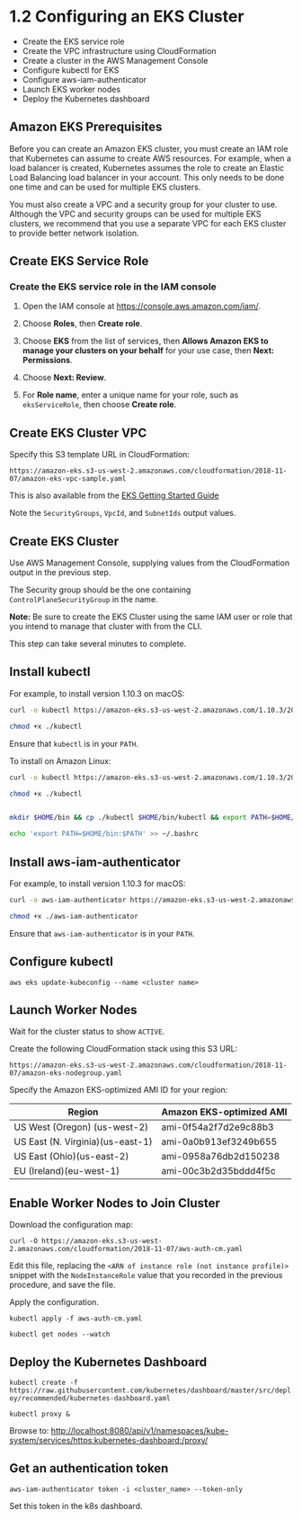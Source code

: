 # 1.2 Configuring an EKS Cluster

- Create the EKS service role
- Create the VPC infrastructure using CloudFormation
- Create a cluster in the AWS Management Console
- Configure kubectl for EKS
- Configure aws-iam-authenticator
- Launch EKS worker nodes
- Deploy the Kubernetes dashboard

## Amazon EKS Prerequisites

Before you can create an Amazon EKS cluster, you must create an IAM role that Kubernetes can assume to create AWS resources. For example, when a load balancer is created, Kubernetes assumes the role to create an Elastic Load Balancing load balancer in your account. This only needs to be done one time and can be used for multiple EKS clusters.

You must also create a VPC and a security group for your cluster to use. Although the VPC and security groups can be used for multiple EKS clusters, we recommend that you use a separate VPC for each EKS cluster to provide better network isolation.

## Create EKS Service Role

### Create the EKS service role in the IAM console

1. Open the IAM console at [https://console\.aws\.amazon\.com/iam/](https://console.aws.amazon.com/iam/)\.

1. Choose **Roles**, then **Create role**\.

1. Choose **EKS** from the list of services, then **Allows Amazon EKS to manage your clusters on your behalf** for your use case, then **Next: Permissions**\.

1. Choose **Next: Review**\.

1. For **Role name**, enter a unique name for your role, such as `eksServiceRole`, then choose **Create role**\.

## Create EKS Cluster VPC

Specify this S3 template URL in CloudFormation:

`https://amazon-eks.s3-us-west-2.amazonaws.com/cloudformation/2018-11-07/amazon-eks-vpc-sample.yaml`

This is also available from the [EKS Getting Started Guide](https://docs.aws.amazon.com/eks/latest/userguide/getting-started.html#vpc-create)

Note the `SecurityGroups`, `VpcId`, and `SubnetIds` output values.

## Create EKS Cluster

Use AWS Management Console, supplying values from the CloudFormation output in the previous step.

The Security group should be the one containing `ControlPlaneSecurityGroup` in the name.

**Note:** Be sure to create the EKS Cluster using the same IAM user or role that you intend to manage that cluster with from the CLI.

This step can take several minutes to complete.

## Install kubectl

For example, to install version 1.10.3 on macOS:

```sh
curl -o kubectl https://amazon-eks.s3-us-west-2.amazonaws.com/1.10.3/2018-07-26/bin/darwin/amd64/kubectl

chmod +x ./kubectl
```

Ensure that `kubectl` is in your `PATH`.

To install on Amazon Linux:

```bash
curl -o kubectl https://amazon-eks.s3-us-west-2.amazonaws.com/1.10.3/2018-07-26/bin/linux/amd64/kubectl

chmod +x ./kubectl


mkdir $HOME/bin && cp ./kubectl $HOME/bin/kubectl && export PATH=$HOME/bin:$PATH

echo 'export PATH=$HOME/bin:$PATH' >> ~/.bashrc
```

## Install aws-iam-authenticator

For example, to install version 1.10.3 for macOS:

```sh
curl -o aws-iam-authenticator https://amazon-eks.s3-us-west-2.amazonaws.com/1.10.3/2018-07-26/bin/darwin/amd64/aws-iam-authenticator

chmod +x ./aws-iam-authenticator
```

Ensure that `aws-iam-authenticator` is in your `PATH`.

## Configure kubectl

`aws eks update-kubeconfig --name <cluster name>`

## Launch Worker Nodes

Wait for the cluster status to show `ACTIVE`.

Create the following CloudFormation stack using this S3 URL:

`https://amazon-eks.s3-us-west-2.amazonaws.com/cloudformation/2018-11-07/amazon-eks-nodegroup.yaml`

Specify the Amazon EKS-optimized AMI ID for your region:

|Region|Amazon EKS-optimized AMI|
|------|------------------------|
|US West (Oregon) (us-west-2)|ami-0f54a2f7d2e9c88b3|
|US East (N. Virginia)(us-east-1)|ami-0a0b913ef3249b655|
|US East (Ohio)(us-east-2)|ami-0958a76db2d150238|
|EU (Ireland)(eu-west-1)|ami-00c3b2d35bddd4f5c|

## Enable Worker Nodes to Join Cluster

Download the configuration map:

`curl -O https://amazon-eks.s3-us-west-2.amazonaws.com/cloudformation/2018-11-07/aws-auth-cm.yaml`

Edit this file, replacing the `<ARN of instance role (not instance profile)> ` snippet with the `NodeInstanceRole` value that you recorded in the previous procedure, and save the file.

Apply the configuration.

`kubectl apply -f aws-auth-cm.yaml`

`kubectl get nodes --watch`

## Deploy the Kubernetes Dashboard

`kubectl create -f https://raw.githubusercontent.com/kubernetes/dashboard/master/src/deploy/recommended/kubernetes-dashboard.yaml`

`kubectl proxy &`

Browse to: <http://localhost:8080/api/v1/namespaces/kube-system/services/https:kubernetes-dashboard:/proxy/>

## Get an authentication token

`aws-iam-authenticator token -i <cluster_name> --token-only`

Set this token in the k8s dashboard.
